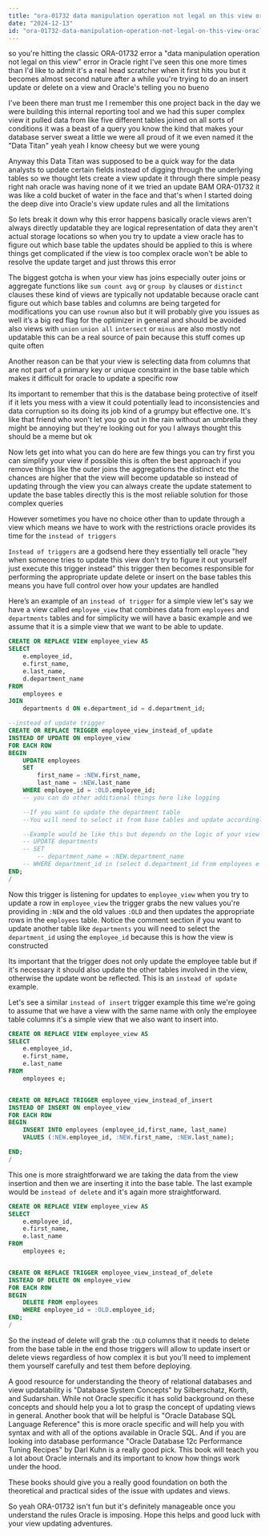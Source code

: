 ```yaml
---
title: "ora-01732 data manipulation operation not legal on this view oracle error?"
date: "2024-12-13"
id: "ora-01732-data-manipulation-operation-not-legal-on-this-view-oracle-error"
---
```


so you're hitting the classic ORA-01732 error a "data manipulation operation not legal on this view" error in Oracle right I've seen this one more times than I'd like to admit it's a real head scratcher when it first hits you but it becomes almost second nature after a while you're trying to do an insert update or delete on a view and Oracle's telling you no bueno

I've been there man trust me I remember this one project back in the day we were building this internal reporting tool and we had this super complex view it pulled data from like five different tables joined on all sorts of conditions it was a beast of a query you know the kind that makes your database server sweat a little we were all proud of it we even named it the "Data Titan" yeah yeah I know cheesy but we were young

Anyway this Data Titan was supposed to be a quick way for the data analysts to update certain fields instead of digging through the underlying tables so we thought lets create a view update it through there simple peasy right nah oracle was having none of it we tried an update BAM ORA-01732 it was like a cold bucket of water in the face and that's when I started doing the deep dive into Oracle's view update rules and all the limitations

So lets break it down why this error happens basically oracle views aren't always directly updatable they are logical representation of data they aren't actual storage locations so when you try to update a view oracle has to figure out which base table the updates should be applied to this is where things get complicated if the view is too complex oracle won't be able to resolve the update target and just throws this error

The biggest gotcha is when your view has joins especially outer joins or aggregate functions like `sum count avg` or `group by` clauses or `distinct` clauses these kind of views are typically not updatable because oracle cant figure out which base tables and columns are being targeted for modifications you can use `rownum` also but it will probably give you issues as well it’s a big red flag for the optimizer in general and should be avoided also views with `union` `union all` `intersect` or `minus` are also mostly not updatable this can be a real source of pain because this stuff comes up quite often

Another reason can be that your view is selecting data from columns that are not part of a primary key or unique constraint in the base table which makes it difficult for oracle to update a specific row

Its important to remember that this is the database being protective of itself if it lets you mess with a view it could potentially lead to inconsistencies and data corruption so its doing its job kind of a grumpy but effective one. It's like that friend who won't let you go out in the rain without an umbrella they might be annoying but they're looking out for you I always thought this should be a meme but ok

Now lets get into what you can do here are few things you can try first you can simplify your view if possible this is often the best approach if you remove things like the outer joins the aggregations the distinct etc the chances are higher that the view will become updatable so instead of updating through the view you can always create the update statement to update the base tables directly this is the most reliable solution for those complex queries

However sometimes you have no choice other than to update through a view which means we have to work with the restrictions oracle provides its time for the `instead of triggers`

`Instead of triggers` are a godsend here they essentially tell oracle "hey when someone tries to update this view don't try to figure it out yourself just execute this trigger instead" this trigger then becomes responsible for performing the appropriate update delete or insert on the base tables this means you have full control over how your updates are handled

Here’s an example of an `instead of trigger` for a simple view let's say we have a view called `employee_view` that combines data from `employees` and `departments` tables and for simplicity we will have a basic example and we assume that it is a simple view that we want to be able to update.

```sql
CREATE OR REPLACE VIEW employee_view AS
SELECT
    e.employee_id,
    e.first_name,
    e.last_name,
    d.department_name
FROM
    employees e
JOIN
    departments d ON e.department_id = d.department_id;

--instead of update trigger
CREATE OR REPLACE TRIGGER employee_view_instead_of_update
INSTEAD OF UPDATE ON employee_view
FOR EACH ROW
BEGIN
    UPDATE employees
    SET
        first_name = :NEW.first_name,
        last_name = :NEW.last_name
    WHERE employee_id = :OLD.employee_id;
    -- you can do other additional things here like logging

    --If you want to update the department table
    --You will need to select it from base tables and update accordingly

    --Example would be like this but depends on the logic of your view
    -- UPDATE departments
    -- SET
        -- department_name = :NEW.department_name
    -- WHERE department_id in (select d.department_id from employees e join departments d on e.department_id = d.department_id where e.employee_id = :OLD.employee_id);
END;
/
```

Now this trigger is listening for updates to `employee_view` when you try to update a row in `employee_view` the trigger grabs the new values you're providing in `:NEW` and the old values `:OLD` and then updates the appropriate rows in the `employees` table. Notice the comment section if you want to update another table like `departments` you will need to select the `department_id` using the `employee_id` because this is how the view is constructed

Its important that the trigger does not only update the employee table but if it's necessary it should also update the other tables involved in the view, otherwise the update wont be reflected. This is an `instead of update` example.

Let's see a similar `instead of insert` trigger example this time we're going to assume that we have a view with the same name with only the employee table columns it's a simple view that we also want to insert into.

```sql
CREATE OR REPLACE VIEW employee_view AS
SELECT
    e.employee_id,
    e.first_name,
    e.last_name
FROM
    employees e;


CREATE OR REPLACE TRIGGER employee_view_instead_of_insert
INSTEAD OF INSERT ON employee_view
FOR EACH ROW
BEGIN
    INSERT INTO employees (employee_id,first_name, last_name)
    VALUES (:NEW.employee_id, :NEW.first_name, :NEW.last_name);

END;
/
```

This one is more straightforward we are taking the data from the view insertion and then we are inserting it into the base table. The last example would be `instead of delete` and it's again more straightforward.

```sql
CREATE OR REPLACE VIEW employee_view AS
SELECT
    e.employee_id,
    e.first_name,
    e.last_name
FROM
    employees e;


CREATE OR REPLACE TRIGGER employee_view_instead_of_delete
INSTEAD OF DELETE ON employee_view
FOR EACH ROW
BEGIN
    DELETE FROM employees
    WHERE employee_id = :OLD.employee_id;
END;
/
```

So the instead of delete will grab the `:OLD` columns that it needs to delete from the base table in the end those triggers will allow to update insert or delete views regardless of how complex it is but you'll need to implement them yourself carefully and test them before deploying.

A good resource for understanding the theory of relational databases and view updatability is "Database System Concepts" by Silberschatz, Korth, and Sudarshan. While not Oracle specific it has solid background on these concepts and should help you a lot to grasp the concept of updating views in general. Another book that will be helpful is "Oracle Database SQL Language Reference" this is more oracle specific and will help you with syntax and with all of the options available in Oracle SQL. And if you are looking into database performance "Oracle Database 12c Performance Tuning Recipes" by Darl Kuhn is a really good pick. This book will teach you a lot about Oracle internals and its important to know how things work under the hood.

These books should give you a really good foundation on both the theoretical and practical sides of the issue with updates and views.

So yeah ORA-01732 isn't fun but it's definitely manageable once you understand the rules Oracle is imposing. Hope this helps and good luck with your view updating adventures.
